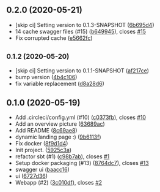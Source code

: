 ## 0.2.0 (2020-05-21)

* [skip ci] Setting version to 0.1.3-SNAPSHOT ([6b695d4](https://github.com/MaethorNaur/restui/commit/6b695d4))
* 14 cache swagger files (#15) ([b649945](https://github.com/MaethorNaur/restui/commit/b649945)), closes [#15](https://github.com/MaethorNaur/restui/issues/15)
* Fix corrupted cache ([e5662fc](https://github.com/MaethorNaur/restui/commit/e5662fc))



## <small>0.1.2 (2020-05-20)</small>

* [skip ci] Setting version to 0.1.1-SNAPSHOT ([af217ce](https://github.com/MaethorNaur/restui/commit/af217ce))
* bump version ([4b4c106](https://github.com/MaethorNaur/restui/commit/4b4c106))
* fix variable replacement ([d8a28d6](https://github.com/MaethorNaur/restui/commit/d8a28d6))



## 0.1.0 (2020-05-19)

* Add .circleci/config.yml (#10) ([c0373fb](https://github.com/MaethorNaur/restui/commit/c0373fb)), closes [#10](https://github.com/MaethorNaur/restui/issues/10)
* Add an overview picture ([63689ac](https://github.com/MaethorNaur/restui/commit/63689ac))
* Add README ([8c69ae8](https://github.com/MaethorNaur/restui/commit/8c69ae8))
* dynamic landing page :) ([9b6113f](https://github.com/MaethorNaur/restui/commit/9b6113f))
* Fix docker ([8f9d1d4](https://github.com/MaethorNaur/restui/commit/8f9d1d4))
* Init project. ([5925c3a](https://github.com/MaethorNaur/restui/commit/5925c3a))
* refactor sbt (#1) ([c98b7ab](https://github.com/MaethorNaur/restui/commit/c98b7ab)), closes [#1](https://github.com/MaethorNaur/restui/issues/1)
* Setup docker packaging (#13) ([8764dc7](https://github.com/MaethorNaur/restui/commit/8764dc7)), closes [#13](https://github.com/MaethorNaur/restui/issues/13)
* swagger ui ([baacc16](https://github.com/MaethorNaur/restui/commit/baacc16))
* ui ([6727d36](https://github.com/MaethorNaur/restui/commit/6727d36))
* Webapp (#2) ([3c010df](https://github.com/MaethorNaur/restui/commit/3c010df)), closes [#2](https://github.com/MaethorNaur/restui/issues/2)



